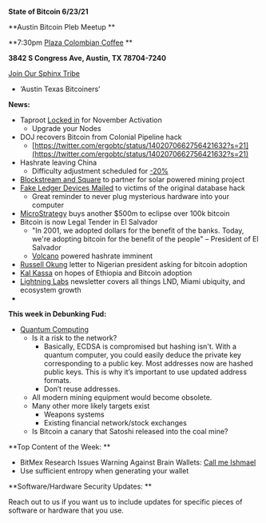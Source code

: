 **State of Bitcoin 6/23/21**

**Austin Bitcoin Pleb Meetup **

**7:30pm [Plaza Colombian Coffee](https://www.plazacolombiancoffee.com/) **

**3842 S Congress Ave, Austin, TX 78704-7240**

[Join Our Sphinx Tribe](https://tribes.sphinx.chat/t/austintexasbitcoiners)



*   ‘Austin Texas Bitcoiners’

**News:**



*   Taproot [Locked in](https://taproot.watch/) for November Activation
    *   Upgrade your Nodes
*   DOJ recovers Bitcoin from Colonial Pipeline hack 
    *   [https://twitter.com/ergobtc/status/1402070662756421632?s=21](https://twitter.com/ergobtc/status/1402070662756421632?s=21)
*   Hashrate leaving China
    *   Difficulty adjustment scheduled for [-20%](https://bitcoin.clarkmoody.com/dashboard/)
*   [Blockstream and Square](https://blockstream.com/2021/06/05/en-blockstream-and-square-inc-join-forces-for-solar-powered-bitcoin-mining/) to partner for solar powered mining project
*   [Fake Ledger Devices Mailed](https://bitcoinmagazine.com/technical/ledger-hack-victim-scam-details) to victims of the original database hack
    *   Great reminder to never plug mysterious hardware into your computer
*   [MicroStrategy](https://twitter.com/michael_saylor/status/1406946140344442882) buys another $500m to eclipse over 100k bitcoin 
*   Bitcoin is now Legal Tender in El Salvador
    *   "In 2001, we adopted dollars for the benefit of the banks. Today, we're adopting bitcoin for the benefit of the people" – President of El Salvador
    *   [Volcano](https://twitter.com/nayibbukele/status/1402680890057166858) powered hashrate imminent
*   [Russell Okung](https://bitcoinmagazine.com/culture/bitcoin-letter-to-nigeria-government) letter to Nigerian president asking for bitcoin adoption
*   [Kal Kassa](https://bitcoinmagazine.com/culture/the-marathon-ethiopia-and-bitcoin) on hopes of Ethiopia and Bitcoin adoption
*   [Lightning Labs](https://lightninglabs.substack.com/p/lightning-ubiquity-and-the-united) newsletter covers all things LND, Miami ubiquity, and ecosystem growth
*   

**This week in Debunking Fud:**



*   [Quantum Computing](https://endthefud.org/)
    *   Is it a risk to the network?
        *   Basically, ECDSA is compromised but hashing isn't. With a quantum computer, you could easily deduce the private key corresponding to a public key. Most addresses now are hashed public keys. This is why it’s important to use updated address formats.
        *   Don’t reuse addresses.
    *   All modern mining equipment would become obsolete.
    *   Many other more likely targets exist
        *   Weapons systems
        *   Existing financial network/stock exchanges
    *   Is Bitcoin a canary that Satoshi released into the coal mine?

**Top Content of the Week: **



*   BitMex Research Issues Warning Against Brain Wallets: [Call me Ishmael](https://blog.bitmex.com/call-me-ishmael/) 
*   Use sufficient entropy when generating your wallet

**Software/Hardware Security Updates: **

Reach out to us if you want us to include updates for specific pieces of software or hardware that you use.
